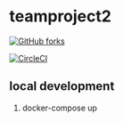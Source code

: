# teamproject2

[![GitHub forks](https://img.shields.io/github/forks/badges/shields.svg?style=popout-square&label=Fork)](https://github.com/ErgoFriend/docker-django-circleci-heroku)

[![CircleCI](https://circleci.com/gh/FlyingUZI/teamproject2/tree/master.svg?style=svg)](https://circleci.com/gh/FlyingUZI/teamproject2/tree/master)

## local development

1. docker-compose up
